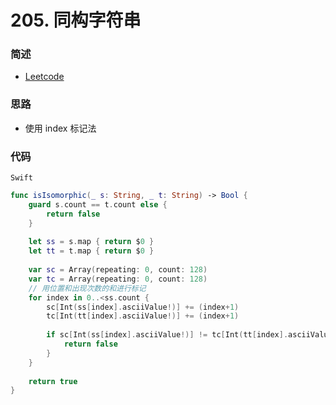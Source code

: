 # 205. 同构字符串

### 简述

- [Leetcode](https://leetcode-cn.com/problems/isomorphic-strings/)

### 思路

- 使用 index 标记法

### 代码

`Swift`

```swift
func isIsomorphic(_ s: String, _ t: String) -> Bool {
    guard s.count == t.count else {
        return false
    }
    
    let ss = s.map { return $0 }
    let tt = t.map { return $0 }
    
    var sc = Array(repeating: 0, count: 128)
    var tc = Array(repeating: 0, count: 128)
    // 用位置和出现次数的和进行标记
    for index in 0..<ss.count {
        sc[Int(ss[index].asciiValue!)] += (index+1)
        tc[Int(tt[index].asciiValue!)] += (index+1)
        
        if sc[Int(ss[index].asciiValue!)] != tc[Int(tt[index].asciiValue!)] {
            return false
        }
    }
    
    return true
}

```